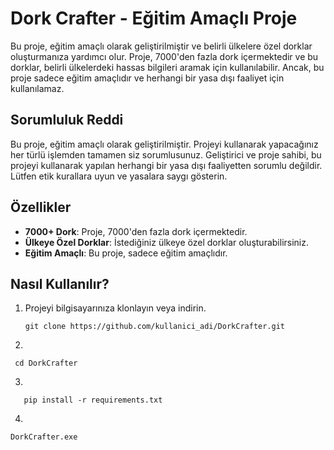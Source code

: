 # Dork Crafter - Eğitim Amaçlı Proje

Bu proje, eğitim amaçlı olarak geliştirilmiştir ve belirli ülkelere özel dorklar oluşturmanıza yardımcı olur. Proje, 7000'den fazla dork içermektedir ve bu dorklar, belirli ülkelerdeki hassas bilgileri aramak için kullanılabilir. Ancak, bu proje sadece eğitim amaçlıdır ve herhangi bir yasa dışı faaliyet için kullanılamaz.

## Sorumluluk Reddi

Bu proje, eğitim amaçlı olarak geliştirilmiştir. Projeyi kullanarak yapacağınız her türlü işlemden tamamen siz sorumlusunuz. Geliştirici ve proje sahibi, bu projeyi kullanarak yapılan herhangi bir yasa dışı faaliyetten sorumlu değildir. Lütfen etik kurallara uyun ve yasalara saygı gösterin.

## Özellikler

- **7000+ Dork**: Proje, 7000'den fazla dork içermektedir.
- **Ülkeye Özel Dorklar**: İstediğiniz ülkeye özel dorklar oluşturabilirsiniz.
- **Eğitim Amaçlı**: Bu proje, sadece eğitim amaçlıdır.

## Nasıl Kullanılır?

1. Projeyi bilgisayarınıza klonlayın veya indirin.
   ```
   git clone https://github.com/kullanici_adi/DorkCrafter.git

2.
 ``` 
  cd DorkCrafter
 ```
3.
```
   pip install -r requirements.txt
```
4.
```
DorkCrafter.exe

